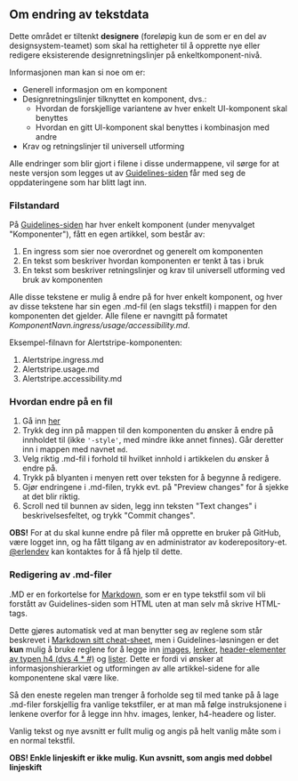 ## Om endring av tekstdata

Dette området er tiltenkt **designere** (foreløpig kun de som er en del av designsystem-teamet)
som skal ha rettigheter til å opprette nye eller redigere eksisterende designretningslinjer 
på enkeltkomponent-nivå. 

Informasjonen man kan si noe om er:
- Generell informasjon om en komponent
- Designretningslinjer tilknyttet en komponent, dvs.:
    - Hvordan de forskjellige variantene av hver enkelt UI-komponent skal benyttes
    - Hvordan en gitt UI-komponent skal benyttes i kombinasjon med andre
- Krav og retningslinjer til universell utforming 

Alle endringer som blir gjort i filene i disse undermappene, vil sørge for at neste versjon som
legges ut av [Guidelines-siden](https://erlendev.github.com/nav-frontend-moduler) får med seg de
oppdateringene som har blitt lagt inn.


### Filstandard

På [Guidelines-siden](https://erlendev.github.com/nav-frontend-moduler) har hver enkelt komponent
(under menyvalget "Komponenter"), fått en egen artikkel, som består av:
1. En ingress som sier noe overordnet og generelt om komponenten
3. En tekst som beskriver hvordan komponenten er tenkt å tas i bruk
4. En tekst som beskriver retningslinjer og krav til universell utforming ved bruk av komponenten

Alle disse tekstene er mulig å endre på for hver enkelt komponent, og hver av disse tekstene
har sin egen .md-fil (en slags tekstfil) i mappen for den komponenten det gjelder. Alle 
filene er navngitt på formatet _KomponentNavn.ingress/usage/accessibility.md_. 

Eksempel-filnavn for Alertstripe-komponenten:
1. Alertstripe.ingress.md
3. Alertstripe.usage.md
4. Alertstripe.accessibility.md


### Hvordan endre på en fil

1. Gå inn [her](https://github.com/erlendev/nav-frontend-moduler/tree/master/packages/node_modules)
2. Trykk deg inn på mappen til den komponenten du ønsker å endre på innholdet til (ikke `'-style'`, med mindre ikke annet finnes). 
Går deretter inn i mappen med navnet `md`. 
3. Velg riktig .md-fil i forhold til hvilket innhold i artikkelen du ønsker å endre på.
4. Trykk på blyanten i menyen rett over teksten for å begynne å redigere.
5. Gjør endringene i .md-filen, trykk evt. på "Preview changes" for å sjekke at det blir riktig.
6. Scroll ned til bunnen av siden, legg inn teksten "Text changes" i beskrivelsesfeltet, og trykk "Commit changes".

**OBS!** For at du skal kunne endre på filer må opprette en bruker på GitHub, være logget inn, og ha fått tilgang av en administrator
av koderepository-et. [@erlendev](https://github.com/erlendev/) kan kontaktes for å få hjelp til dette.

### Redigering av .md-filer

.MD er en forkortelse for [Markdown](https://github.com/adam-p/markdown-here/wiki/Markdown-Cheatsheet),
som er en type tekstfil som vil bli forstått av Guidelines-siden som HTML uten at man selv må skrive HTML-tags.

Dette gjøres automatisk ved at man benytter seg av reglene som står beskrevet i 
[Markdown sitt cheat-sheet](https://github.com/adam-p/markdown-here/wiki/Markdown-Cheatsheet),
men i Guidelines-løsningen er det **kun** mulig å bruke reglene for å legge inn
[images](https://github.com/adam-p/markdown-here/wiki/Markdown-Cheatsheet#images),
[lenker](https://github.com/adam-p/markdown-here/wiki/Markdown-Cheatsheet#links), 
[header-elementer av typen h4 (dvs 4 * #)](https://github.com/adam-p/markdown-here/wiki/Markdown-Cheatsheet#headers) 
og [lister](https://github.com/adam-p/markdown-here/wiki/Markdown-Cheatsheet#lists). 
Dette er fordi vi ønsker at informasjonshierarkiet og utformingen av alle artikkel-sidene for alle komponentene skal
være like. 

Så den eneste regelen man trenger å forholde seg til med tanke på å lage .md-filer forskjellig
fra vanlige tekstfiler, er at man må følge 
instruksjonene i lenkene overfor for å legge inn hhv. images, lenker, h4-headere og lister.

Vanlig tekst og nye avsnitt er fullt mulig og angis på helt vanlig måte som i en normal tekstfil. 

**OBS! Enkle linjeskift er ikke mulig. Kun avsnitt, som angis med dobbel linjeskift**